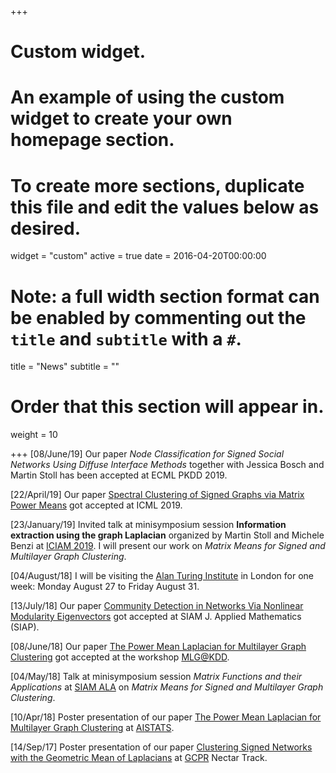 +++
# Custom widget.
# An example of using the custom widget to create your own homepage section.
# To create more sections, duplicate this file and edit the values below as desired.
widget = "custom"
active = true
date = 2016-04-20T00:00:00

# Note: a full width section format can be enabled by commenting out the `title` and `subtitle` with a `#`.
title = "News"
subtitle = ""

# Order that this section will appear in.
weight = 10

+++
[08/June/19] Our paper _Node Classification for Signed Social Networks Using Diffuse Interface Methods_ together with Jessica Bosch and Martin Stoll has been accepted at ECML PKDD 2019.

[22/April/19] Our paper [Spectral Clustering of Signed Graphs via Matrix Power Means](#publications) got accepted at ICML 2019.

[23/January/19] Invited talk at minisymposium session __Information extraction using the graph Laplacian__ organized by Martin Stoll and Michele Benzi at [ICIAM 2019](https://iciam2019.org/). I will present our work on *Matrix Means for Signed and Multilayer Graph Clustering*.


[04/August/18] I will be visiting the [Alan Turing Institute](https://www.turing.ac.uk/) in London for one week: Monday August 27 to Friday August 31. 

[13/July/18] Our paper [Community Detection in Networks Via Nonlinear Modularity Eigenvectors](#publications) got accepted at SIAM J. Applied Mathematics (SIAP).

[08/June/18] Our paper [The Power Mean Laplacian for Multilayer Graph Clustering](#publications) got accepted at the workshop [MLG@KDD](http://www.mlgworkshop.org/2018/).

[04/May/18]  Talk at minisymposium session *Matrix Functions and their Applications* at [SIAM ALA](http://www.math.hkbu.edu.hk/siam-ala18/) on *Matrix Means for Signed and Multilayer Graph Clustering*.

[10/Apr/18] Poster presentation of our paper [The Power Mean Laplacian for Multilayer Graph Clustering](#publications) at [AISTATS](https://www.aistats.org/aistats2018/).

[14/Sep/17]  Poster presentation of our paper [Clustering Signed Networks with the Geometric Mean of Laplacians](#publications) at [GCPR](https://gcpr2017.dmi.unibas.ch/en/) Nectar Track.
